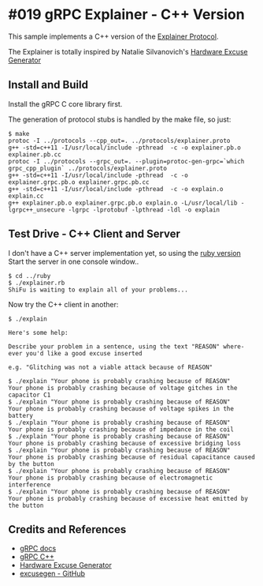 # #019 gRPC Explainer - C++ Version

This sample implements a C++ version of the
[Explainer Protocol](../protocols/explainer.proto).

The Explainer is totally inspired by Natalie Silvanovich's
[Hardware Excuse Generator](http://natashenka.ca/hardware-excuse-generator/)

## Install and Build

Install the gRPC C core library first.

The generation of protocol stubs is handled by the make file, so just:

```
$ make
protoc -I ../protocols --cpp_out=. ../protocols/explainer.proto
g++ -std=c++11 -I/usr/local/include -pthread  -c -o explainer.pb.o explainer.pb.cc
protoc -I ../protocols --grpc_out=. --plugin=protoc-gen-grpc=`which grpc_cpp_plugin` ../protocols/explainer.proto
g++ -std=c++11 -I/usr/local/include -pthread  -c -o explainer.grpc.pb.o explainer.grpc.pb.cc
g++ -std=c++11 -I/usr/local/include -pthread  -c -o explain.o explain.cc
g++ explainer.pb.o explainer.grpc.pb.o explain.o -L/usr/local/lib -lgrpc++_unsecure -lgrpc -lprotobuf -lpthread -ldl -o explain

```

## Test Drive - C++ Client and Server

I don't have a C++ server implementation yet, so using the [ruby version](../ruby)
Start the server in one console window..

```
$ cd ../ruby
$ ./explainer.rb
ShiFu is waiting to explain all of your problems...

```

Now try the C++ client in another:

```
$ ./explain

Here's some help:

Describe your problem in a sentence, using the text "REASON" where-ever you'd like a good excuse inserted

e.g. "Glitching was not a viable attack because of REASON"

$ ./explain "Your phone is probably crashing because of REASON"
Your phone is probably crashing because of voltage gitches in the capacitor C1
$ ./explain "Your phone is probably crashing because of REASON"
Your phone is probably crashing because of voltage spikes in the battery
$ ./explain "Your phone is probably crashing because of REASON"
Your phone is probably crashing because of impedance in the coil
$ ./explain "Your phone is probably crashing because of REASON"
Your phone is probably crashing because of excessive bridging loss
$ ./explain "Your phone is probably crashing because of REASON"
Your phone is probably crashing because of residual capacitance caused by the button
$ ./explain "Your phone is probably crashing because of REASON"
Your phone is probably crashing because of electromagnetic interference
$ ./explain "Your phone is probably crashing because of REASON"
Your phone is probably crashing because of excessive heat emitted by the button

```

## Credits and References
* [gRPC docs](http://www.grpc.io/docs/)
* [gRPC C++](https://github.com/grpc/grpc/tree/master/src/cpp)
* [Hardware Excuse Generator](http://natashenka.ca/hardware-excuse-generator/)
* [excusegen - GitHub](https://github.com/natashenka/excusegen)


